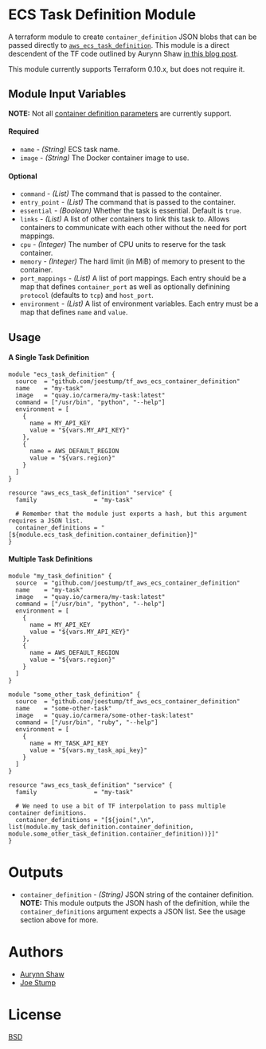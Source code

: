 ECS Task Definition Module
==========================

A terraform module to create `container_definition` JSON blobs that can be passed directly to [`aws_ecs_task_definition`](https://www.terraform.io/docs/providers/aws/r/ecs_task_definition.html). This module is a direct descendent of the TF code outlined by Aurynn Shaw [in this blog post](http://blog.aurynn.com/2017/2/26-more-fun-with-terraform-templates).

This module currently supports Terraform 0.10.x, but does not require it.

Module Input Variables
----------------------

**NOTE:** Not all [container definition parameters](http://docs.aws.amazon.com/AmazonECS/latest/developerguide/task_definition_parameters.html#standard_container_definition_params) are currently support. 

#### Required

- `name` - _(String)_ ECS task name.
- `image` - _(String)_ The Docker container image to use.

#### Optional

- `command` - _(List)_ The command that is passed to the container.
- `entry_point` - _(List)_ The command that is passed to the container.
- `essential` - _(Boolean)_ Whether the task is essential. Default is `true`.
- `links` - _(List)_ A list of other containers to link this task to. Allows containers to communicate with each other without the need for port mappings. 
- `cpu` - _(Integer)_ The number of CPU units to reserve for the task container.
- `memory` - _(Integer)_ The hard limit (in MiB) of memory to present to the container.
- `port_mappings` - _(List)_ A list of port mappings. Each entry should be a map that defines `container_port` as well as optionally definining `protocol` (defaults to `tcp`) and `host_port`.
- `environment` - _(List)_ A list of environment variables. Each entry must be a map that defines `name` and `value`.

Usage
-----

#### A Single Task Definition

```hcl
module "ecs_task_definition" {
  source  = "github.com/joestump/tf_aws_ecs_container_definition"
  name    = "my-task"
  image   = "quay.io/carmera/my-task:latest"
  command = ["/usr/bin", "python", "--help"]
  environment = [
    {
      name = MY_API_KEY
      value = "${vars.MY_API_KEY}"
    },
    {
      name = AWS_DEFAULT_REGION
      value = "${vars.region}"
    }
  ]
}

resource "aws_ecs_task_definition" "service" {
  family                = "my-task"

  # Remember that the module just exports a hash, but this argument requires a JSON list.
  container_definitions = "[${module.ecs_task_definition.container_definition}]"
}
```

#### Multiple Task Definitions

```hcl
module "my_task_definition" {
  source  = "github.com/joestump/tf_aws_ecs_container_definition"
  name    = "my-task"
  image   = "quay.io/carmera/my-task:latest"
  command = ["/usr/bin", "python", "--help"]
  environment = [
    {
      name = MY_API_KEY
      value = "${vars.MY_API_KEY}"
    },
    {
      name = AWS_DEFAULT_REGION
      value = "${vars.region}"
    }
  ]
}

module "some_other_task_definition" {
  source  = "github.com/joestump/tf_aws_ecs_container_definition"
  name    = "some-other-task"
  image   = "quay.io/carmera/some-other-task:latest"
  command = ["/usr/bin", "ruby", "--help"]
  environment = [
    {
      name = MY_TASK_API_KEY
      value = "${vars.my_task_api_key}"
    }
  ]
}

resource "aws_ecs_task_definition" "service" {
  family                = "my-task"

  # We need to use a bit of TF interpolation to pass multiple container definitions.
  container_definitions = "[${join(",\n", list(module.my_task_definition.container_definition, module.some_other_task_definition.container_definition))}]"
}
```

Outputs
=======

- `container_definition` - _(String)_ JSON string of the container definition. **NOTE:** This module outputs the JSON hash of the definition, while the `container_definitions` argument expects a JSON list. See the usage section above for more.

Authors
=======

* [Aurynn Shaw](https://github.com/aurynn)
* [Joe Stump](https://github.com/joestump)

License
=======

[BSD](LICENSE)
